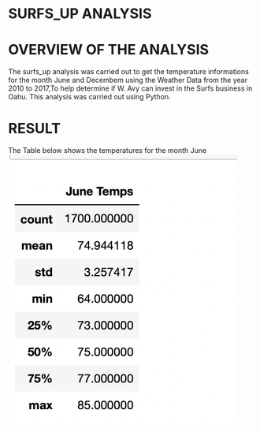 # SURFS_UP ANALYSIS

# OVERVIEW OF THE ANALYSIS
The surfs_up analysis was carried out to get the temperature informations for the month June and Decembem using the Weather Data from the year 2010 to 2017,To help determine if W. Avy can invest in the Surfs business in Oahu.
  This analysis was carried out using Python.
  
# RESULT

The Table below shows the temperatures for the month June
![image](https://github.com/Thaofeeqat/surfs_up/blob/main/June.png)
